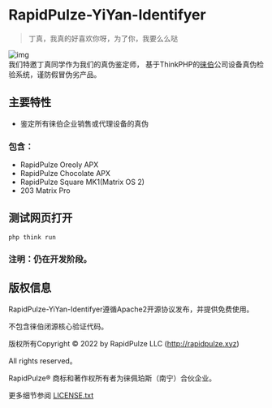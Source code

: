 RapidPulze-YiYan-Identifyer
===============

> 丁真，我真的好喜欢你呀，为了你，我要么么哒

![img](https://img.duotegame.com/article/contents/2022/01/20/small_20220120110905836.jpg)  
我们特邀丁真同学作为我们的真伪鉴定师， 
基于ThinkPHP的[徕伯](http://www.rapidpulze.xyz/)公司设备真伪检验系统，谨防假冒伪劣产品。

## 主要特性

* 鉴定所有徕伯企业销售或代理设备的真伪
### 包含：
* RapidPulze Oreoly APX
* RapidPulze Chocolate APX
* RapidPulze Square MK1(Matrix OS 2)
* 203 Matrix Pro

## 测试网页打开

~~~
php think run
~~~

### 注明：仍在开发阶段。

## 版权信息

RapidPulze-YiYan-Identifyer遵循Apache2开源协议发布，并提供免费使用。

不包含徕伯闭源核心验证代码。

版权所有Copyright © 2022 by RapidPulze LLC (http://rapidpulze.xyz)

All rights reserved。

RapidPulze® 商标和著作权所有者为徕佩珀斯（南宁）合伙企业。

更多细节参阅 [LICENSE.txt](LICENSE.txt)
